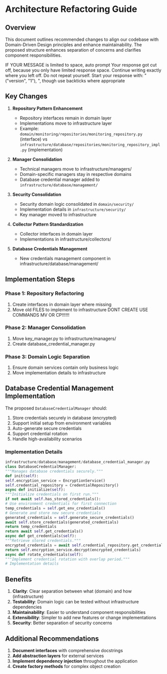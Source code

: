 # Architecture Refactoring Guide

## Overview

This document outlines recommended changes to align our codebase with Domain-Driven Design principles and enhance maintainability. The proposed structure enhances separation of concerns and clarifies component responsibilities.


IF YOUR MESSAGE is limited to space, auto prompt
Your response got cut off, because you only have limited response space. Continue writing exactly where you left off. Do not repeat yourself. Start your response with: "("version", "1"),
            ", though use backticks where appropriate

## Key Changes

1. **Repository Pattern Enhancement**
   - Repository interfaces remain in domain layer
   - Implementations move to infrastructure layer
   - Example: `domain/monitoring/repositories/monitoring_repository.py` (interface) vs `infrastructure/database/repositories/monitoring_repository_impl.py` (implementation)

2. **Manager Consolidation**
   - Technical managers move to infrastructure/managers/
   - Domain-specific managers stay in respective domains
   - Database credential manager added to `infrastructure/database/management/`

3. **Security Consolidation**
   - Security domain logic consolidated in `domain/security/`
   - Implementation details in `infrastructure/security/`
   - Key manager moved to infrastructure

4. **Collector Pattern Standardization**
   - Collector interfaces in domain layer
   - Implementations in infrastructure/collectors/

5. **Database Credentials Management**
   - New credentials management component in infrastructure/database/management/

## Implementation Steps

### Phase 1: Repository Refactoring
1. Create interfaces in domain layer where missing
2. Move old FILES to implement to infrastructure  DONT CREATE USE COMMANDS MV OR CP!!!!!!


### Phase 2: Manager Consolidation
1. Move key_manager.py to infrastructure/managers/
2. Create database_credential_manager.py

### Phase 3: Domain Logic Separation
1. Ensure domain services contain only business logic
2. Move implementation details to infrastructure

## Database Credential Management Implementation

The proposed `DatabaseCredentialManager` should:

1. Store credentials securely in database (encrypted)
2. Support initial setup from environment variables
3. Auto-generate secure credentials
4. Support credential rotation
5. Handle high-availability scenarios

### Implementation Details
```python
infrastructure/database/management/database_credential_manager.py
class DatabaseCredentialManager:
"""Manages database credentials securely."""
def init(self):
self.encryption_service = EncryptionService()
self.credential_repository = CredentialRepository()
async def initialize(self):
"""Initialize credentials on first run."""
if not await self.has_stored_credentials():
# Use environment credentials for first connection
temp_credentials = self.get_env_credentials()
# Generate and store new secure credentials
generated_credentials = self.generate_secure_credentials()
await self.store_credentials(generated_credentials)
return temp_credentials
return await self.get_credentials()
async def get_credentials(self):
"""Retrieve stored credentials."""
encrypted_credentials = await self.credential_repository.get_credentials()
return self.encryption_service.decrypt(encrypted_credentials)
async def rotate_credentials(self):
"""Implement credential rotation with overlap period."""
# Implementation details
```

## Benefits

1. **Clarity**: Clear separation between what (domain) and how (infrastructure)
2. **Testability**: Domain logic can be tested without infrastructure dependencies
3. **Maintainability**: Easier to understand component responsibilities
4. **Extensibility**: Simpler to add new features or change implementations
5. **Security**: Better separation of security concerns

## Additional Recommendations

1. **Document interfaces** with comprehensive docstrings
2. **Add abstraction layers** for external services
3. **Implement dependency injection** throughout the application
4. **Create factory methods** for complex object creation